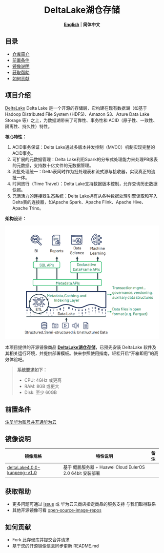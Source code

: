 <p align="center">
  <h1 align="center">DeltaLake湖仓存储</h1>
  <p align="center">
    <a href="README.md"><strong>English</strong></a> | <strong>简体中文</strong>
  </p>

## 目录

- [仓库简介](#项目介绍)
- [前置条件](#前置条件)
- [镜像说明](#镜像说明)
- [获取帮助](#获取帮助)
- [如何贡献](#如何贡献)

## 项目介绍
[DeltaLake](https://github.com/delta-io/delta) Delta Lake 是一个开源的存储层，它构建在现有数据湖（如基于 Hadoop Distributed File System (HDFS)、Amazon S3、Azure Data Lake Storage 等）之上，为数据湖带来了可靠性、事务性和 ACID（原子性、一致性、隔离性、持久性）特性。

**核心特性：**
1. ACID事务保证：Delta Lake通过多版本并发控制（MVCC）机制实现完整的ACID事务。
2. 可扩展的元数据管理：Delta Lake利用Spark的分布式处理能力来处理PB级表的元数据，支持数十亿文件的元数据管理。
3. 流批处理统一：Delta表同时作为批处理表和流式源与接收器，实现真正的流批一体。
4. 时间旅行（Time Travel）：Delta Lake支持数据版本控制，允许查询历史数据快照。
5. 充满活力的连接器生态系统：Delta Lake拥有从各种数据处理引擎读取和写入Delta表的连接器，如Apache Spark、Apache Flink、Apache Hive、Apache Trino。


**架构设计：**

![](./images/img001.png)


本项目提供的开源镜像商品 [**DeltaLake湖仓存储**](https://marketplace.huaweicloud.com)，已预先安装 DeltaLake 软件及其相关运行环境，并提供部署模板。快来参照使用指南，轻松开启“开箱即用”的高效体验吧。

> **系统要求如下：**
> - CPU: 4GHz 或更高
> - RAM: 8GB 或更大
> - Disk: 至少 60GB

## 前置条件
[注册华为账号并开通华为云](https://support.huaweicloud.com/usermanual-account/account_id_001.html)

## 镜像说明

| 镜像规格                                                                                                                | 特性说明                                         | 备注 |
|---------------------------------------------------------------------------------------------------------------------|----------------------------------------------| --- |
| [deltaLake4.0.0-kunpeng-v1.0](https://github.com/HuaweiCloudDeveloper/DeltaLake-image/tree/deltaLake4.0.0-kunpeng-v1.0) | 基于 鲲鹏服务器 + Huawei Cloud EulerOS 2.0 64bit 安装部署 |  |

## 获取帮助
- 更多问题可通过 [issue](https://github.com/HuaweiCloudDeveloper/DeltaLake-image/issues) 或 华为云云商店指定商品的服务支持 与我们取得联系
- 其他开源镜像可看 [open-source-image-repos](https://github.com/HuaweiCloudDeveloper/open-source-image-repos)

## 如何贡献
- Fork 此存储库并提交合并请求
- 基于您的开源镜像信息同步更新 README.md

